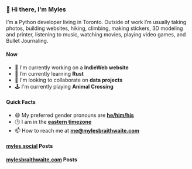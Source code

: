 ### 👋 Hi there, I'm Myles

I’m a Python developer living in Toronto. Outside of work I’m usually taking photos, building websites, hiking, climbing, making stickers, 3D modeling and printer, listening to music, watching movies, playing video games, and Bullet Journaling.

#### Now

-   :telescope: I'm currently working on a **IndieWeb website**
-   :seedling: I’m currently learning **Rust**
-   :dancers: I'm looking to collaborate on **data projects**
-   :joystick: I'm currently playing **Animal Crossing**

#### Quick Facts

-   :smile: My preferred gender pronouns are **[he/him/his](https://www.mypronouns.org/he-him)**
-   :clock3: I am in the **[eastern timezone](https://time.is/Toronto)**
-   :mailbox: How to reach me at **[me@mylesbraithwaite.com](mailto:me@mylesbraithwaite.com)**

<!--
-   🤔 I’m looking for help with ...
-   💬 Ask me about ...
-   ⚡ Fun fact: ...
-->

#### [myles.social](https://myles.soical/) Posts
<!-- START: MICROBLOG_POSTS -->
<!-- END: MICROBLOG_POSTS -->

#### [mylesbraithwaite.com](https://mylesbraithwaite.com/) Posts
<!-- START: BLOG_POSTS -->
<!-- END: BLOG_POSTS -->
